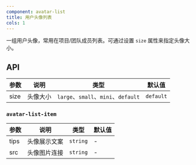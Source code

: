 ```yaml
---
component: avatar-list
title: 用户头像列表
cols: 1
---
```


一组用户头像，常用在项目/团队成员列表。可通过设置 `size` 属性来指定头像大小。

## API

参数 | 说明 | 类型 | 默认值
----|------|-----|------
size | 头像大小  | `large`、`small`、`mini`、`default` | `default`

### `avatar-list-item`

| 参数      | 说明                                      | 类型         | 默认值 |
|----------|------------------------------------------|-------------|-------|
| tips     | 头像展示文案                                 | `string`  | - |
| src     | 头像图片连接                                 | `string`  | - |

